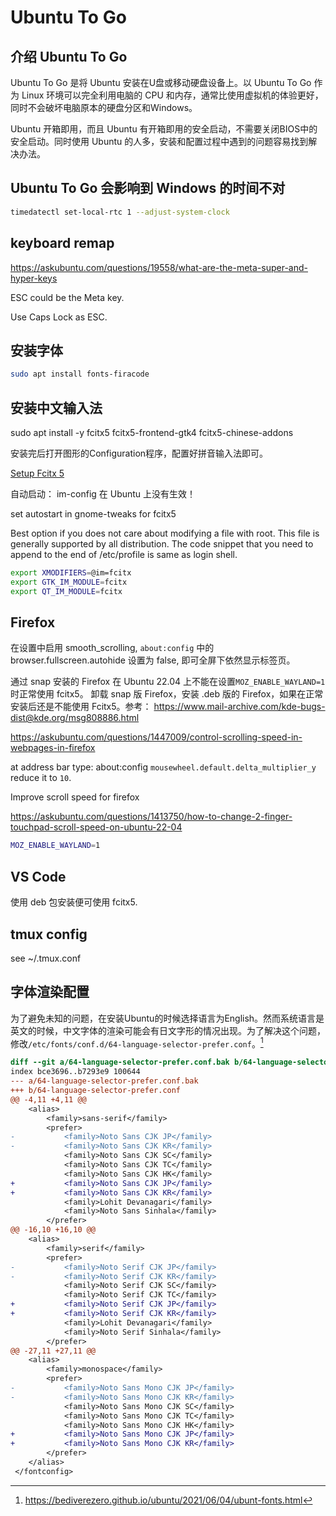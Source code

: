 # Ubuntu To Go

## 介绍 Ubuntu To Go

Ubuntu To Go 是将 Ubuntu 安装在U盘或移动硬盘设备上。以 Ubuntu To Go 作为 Linux 环境可以完全利用电脑的 CPU 和内存，通常比使用虚拟机的体验更好，同时不会破坏电脑原本的硬盘分区和Windows。

Ubuntu 开箱即用，而且 Ubuntu 有开箱即用的安全启动，不需要关闭BIOS中的安全启动。同时使用 Ubuntu 的人多，安装和配置过程中遇到的问题容易找到解决办法。

## Ubuntu To Go 会影响到 Windows 的时间不对

```sh
timedatectl set-local-rtc 1 --adjust-system-clock
```

## keyboard remap

https://askubuntu.com/questions/19558/what-are-the-meta-super-and-hyper-keys

ESC could be the Meta key.

Use Caps Lock as ESC.

## 安装字体

```sh
sudo apt install fonts-firacode
```

## 安装中文输入法

sudo apt install -y fcitx5 fcitx5-frontend-gtk4 fcitx5-chinese-addons

安装完后打开图形的Configuration程序，配置好拼音输入法即可。

[Setup Fcitx 5](https://fcitx-im.org/wiki/Setup_Fcitx_5#Environment_variables)

自动启动： im-config 在 Ubuntu 上没有生效！

set autostart in gnome-tweaks for fcitx5

Best option if you does not care about modifying a file with root. This file is generally supported by all distribution. The code snippet that you need to append to the end of /etc/profile is same as login shell. 
```sh
export XMODIFIERS=@im=fcitx
export GTK_IM_MODULE=fcitx
export QT_IM_MODULE=fcitx
```

## Firefox 

在设置中启用 smooth_scrolling, `about:config` 中的 browser.fullscreen.autohide 设置为 false, 即可全屏下依然显示标签页。

通过 snap 安装的 Firefox 在 Ubuntu 22.04 上不能在设置`MOZ_ENABLE_WAYLAND=1`时正常使用 fcitx5。
卸载 snap 版 Firefox，安装 .deb 版的 Firefox，如果在正常安装后还是不能使用 Fcitx5。参考：
https://www.mail-archive.com/kde-bugs-dist@kde.org/msg808886.html

https://askubuntu.com/questions/1447009/control-scrolling-speed-in-webpages-in-firefox

at address bar type: about:config
`mousewheel.default.delta_multiplier_y` reduce it to `10`.

Improve scroll speed for firefox

https://askubuntu.com/questions/1413750/how-to-change-2-finger-touchpad-scroll-speed-on-ubuntu-22-04

```sh
MOZ_ENABLE_WAYLAND=1
```

## VS Code

使用 deb 包安装便可使用 fcitx5.

## tmux config

see ~/.tmux.conf

## 字体渲染配置

为了避免未知的问题，在安装Ubuntu的时候选择语言为English。然而系统语言是英文的时候，中文字体的渲染可能会有日文字形的情况出现。为了解决这个问题，修改`/etc/fonts/conf.d/64-language-selector-prefer.conf`。[^ubuntu-fonts]

```diff
diff --git a/64-language-selector-prefer.conf.bak b/64-language-selector-prefer.conf
index bce3696..b7293e9 100644
--- a/64-language-selector-prefer.conf.bak
+++ b/64-language-selector-prefer.conf
@@ -4,11 +4,11 @@
 	<alias>
 		<family>sans-serif</family>
 		<prefer>
-			<family>Noto Sans CJK JP</family>
-			<family>Noto Sans CJK KR</family>
 			<family>Noto Sans CJK SC</family>
 			<family>Noto Sans CJK TC</family>
 			<family>Noto Sans CJK HK</family>
+			<family>Noto Sans CJK JP</family>
+			<family>Noto Sans CJK KR</family>
 			<family>Lohit Devanagari</family>
 			<family>Noto Sans Sinhala</family>
 		</prefer>
@@ -16,10 +16,10 @@
 	<alias>
 		<family>serif</family>
 		<prefer>
-			<family>Noto Serif CJK JP</family>
-			<family>Noto Serif CJK KR</family>
 			<family>Noto Serif CJK SC</family>
 			<family>Noto Serif CJK TC</family>
+			<family>Noto Serif CJK JP</family>
+			<family>Noto Serif CJK KR</family>
 			<family>Lohit Devanagari</family>
 			<family>Noto Serif Sinhala</family>
 		</prefer>
@@ -27,11 +27,11 @@
 	<alias>
 		<family>monospace</family>
 		<prefer>
-			<family>Noto Sans Mono CJK JP</family>
-			<family>Noto Sans Mono CJK KR</family>
 			<family>Noto Sans Mono CJK SC</family>
 			<family>Noto Sans Mono CJK TC</family>
 			<family>Noto Sans Mono CJK HK</family>
+			<family>Noto Sans Mono CJK JP</family>
+			<family>Noto Sans Mono CJK KR</family>
 		</prefer>
 	</alias>
 </fontconfig>
 ```

[^ubuntu-fonts]: https://bediverezero.github.io/ubuntu/2021/06/04/ubunt-fonts.html
